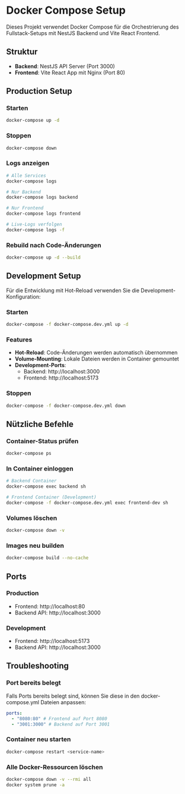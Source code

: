 # Docker Compose Setup

Dieses Projekt verwendet Docker Compose für die Orchestrierung des Fullstack-Setups mit NestJS Backend und Vite React Frontend.

## Struktur

- **Backend**: NestJS API Server (Port 3000)
- **Frontend**: Vite React App mit Nginx (Port 80)

## Production Setup

### Starten

```bash
docker-compose up -d
```

### Stoppen

```bash
docker-compose down
```

### Logs anzeigen

```bash
# Alle Services
docker-compose logs

# Nur Backend
docker-compose logs backend

# Nur Frontend
docker-compose logs frontend

# Live-Logs verfolgen
docker-compose logs -f
```

### Rebuild nach Code-Änderungen

```bash
docker-compose up -d --build
```

## Development Setup

Für die Entwicklung mit Hot-Reload verwenden Sie die Development-Konfiguration:

### Starten

```bash
docker-compose -f docker-compose.dev.yml up -d
```

### Features

- **Hot-Reload**: Code-Änderungen werden automatisch übernommen
- **Volume-Mounting**: Lokale Dateien werden in Container gemountet
- **Development-Ports**:
  - Backend: http://localhost:3000
  - Frontend: http://localhost:5173

### Stoppen

```bash
docker-compose -f docker-compose.dev.yml down
```

## Nützliche Befehle

### Container-Status prüfen

```bash
docker-compose ps
```

### In Container einloggen

```bash
# Backend Container
docker-compose exec backend sh

# Frontend Container (Development)
docker-compose -f docker-compose.dev.yml exec frontend-dev sh
```

### Volumes löschen

```bash
docker-compose down -v
```

### Images neu builden

```bash
docker-compose build --no-cache
```

## Ports

### Production

- Frontend: http://localhost:80
- Backend API: http://localhost:3000

### Development

- Frontend: http://localhost:5173
- Backend API: http://localhost:3000

## Troubleshooting

### Port bereits belegt

Falls Ports bereits belegt sind, können Sie diese in den docker-compose.yml Dateien anpassen:

```yaml
ports:
  - "8080:80" # Frontend auf Port 8080
  - "3001:3000" # Backend auf Port 3001
```

### Container neu starten

```bash
docker-compose restart <service-name>
```

### Alle Docker-Ressourcen löschen

```bash
docker-compose down -v --rmi all
docker system prune -a
```
